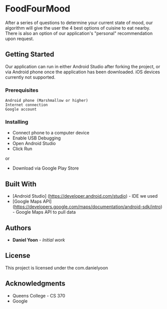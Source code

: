 # FoodFourMood

After a series of questions to determine your current state of mood, our algorithm will give the user the 4 best options of cuisine to eat nearby. There is also an option of our application's "personal" recommendation upon request.

## Getting Started

Our application can run in either Android Studio after forking the project, or via Android phone once the application has been downloaded. iOS devices currently not supported.

### Prerequisites

```
Android phone (Marshmallow or higher)
Internet connection
Google account
```

### Installing

* Connect phone to a computer device
* Enable USB Debugging
* Open Android Studio
* Click Run

or 

* Download via Google Play Store

## Built With

* [Android Studio] (https://developer.android.com/studio) - IDE we used
* [Google Maps API] (https://developers.google.com/maps/documentation/android-sdk/intro) - Google Maps API to pull data

## Authors

* **Daniel Yoon** - *Initial work*

## License

This project is licensed under the com.danielyoon

## Acknowledgments

* Queens College - CS 370
* Google
